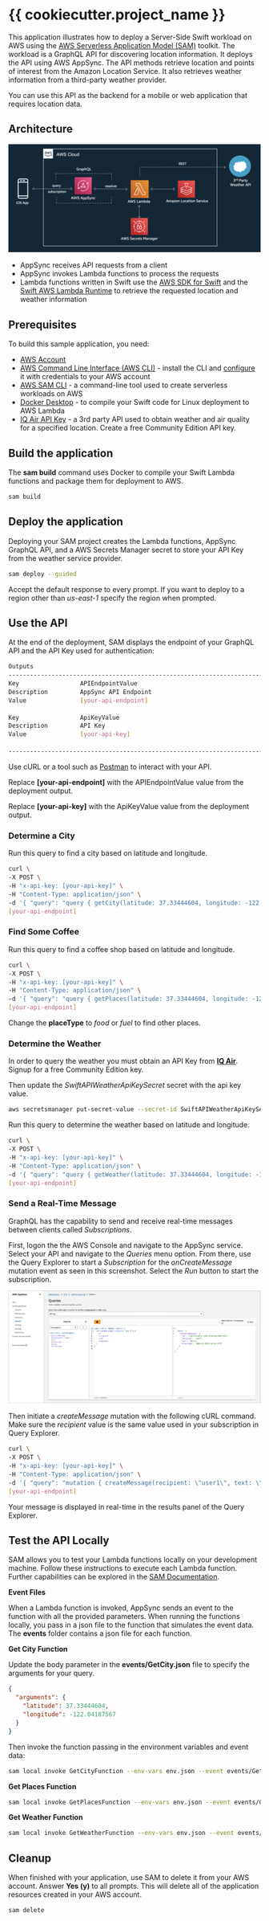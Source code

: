 # {{ cookiecutter.project_name }}

This application illustrates how to deploy a Server-Side Swift workload on AWS using the [AWS Serverless Application Model (SAM)](https://aws.amazon.com/serverless/sam/) toolkit. The workload is a GraphQL API for discovering location information. It deploys the API using AWS AppSync. The API methods retrieve location and points of interest from the Amazon Location Service. It also retrieves weather information from a third-party weather provider.

You can use this API as the backend for a mobile or web application that requires location data.

## Architecture

![Architecture](images/architecture.png)

- AppSync receives API requests from a client
- AppSync invokes Lambda functions to process the requests
- Lambda functions written in Swift use the [AWS SDK for Swift](https://aws.amazon.com/sdk-for-swift/) and the [Swift AWS Lambda Runtime](https://github.com/swift-server/swift-aws-lambda-runtime) to retrieve the requested location and weather information

## Prerequisites

To build this sample application, you need:

- [AWS Account](https://console.aws.amazon.com/)
- [AWS Command Line Interface (AWS CLI)](https://docs.aws.amazon.com/cli/latest/userguide/cli-chap-getting-started.html) - install the CLI and [configure](https://docs.aws.amazon.com/cli/latest/userguide/cli-configure-quickstart.html) it with credentials to your AWS account
- [AWS SAM CLI](https://docs.aws.amazon.com/serverless-application-model/latest/developerguide/install-sam-cli.html) - a command-line tool used to create serverless workloads on AWS
- [Docker Desktop](https://www.docker.com/products/docker-desktop/) - to compile your Swift code for Linux deployment to AWS Lambda
- [IQ Air API Key](https://dashboard.iqair.com/) - a 3rd party API used to obtain weather and air quality for a specified location.  Create a free Community Edition API key.

## Build the application

The **sam build** command uses Docker to compile your Swift Lambda functions and package them for deployment to AWS.

```bash
sam build
```

## Deploy the application

Deploying your SAM project creates the Lambda functions, AppSync GraphQL API, and a AWS Secrets Manager secret to store your API Key from the weather service provider.

```bash
sam deploy --guided
```

Accept the default response to every prompt. If you want to deploy to a region other than *us-east-1* specify the region when prompted.

## Use the API

At the end of the deployment, SAM displays the endpoint of your GraphQL API and the API Key used for authentication:

```bash
Outputs
------------------------------------------------------------------------------------------------------------
Key                 APIEndpointValue
Description         AppSync API Endpoint
Value               [your-api-endpoint]

Key                 ApiKeyValue
Description         API Key
Value               [your-api-key]

------------------------------------------------------------------------------------------------------------
```

Use cURL or a tool such as [Postman](https://www.postman.com/) to interact with your API. 

Replace **[your-api-endpoint]** with the APIEndpointValue value from the deployment output. 

Replace **[your-api-key]** with the ApiKeyValue value from the deployment output.

### Determine a City

Run this query to find a city based on latitude and longitude.

```bash
curl \
-X POST \
-H "x-api-key: [your-api-key]" \
-H "Content-Type: application/json" \
-d '{ "query": "query { getCity(latitude: 37.33444604, longitude: -122.04187567) { name } }" }' \
[your-api-endpoint]
```

### Find Some Coffee

Run this query to find a coffee shop based on latitude and longitude.

```bash
curl \
-X POST \
-H "x-api-key: [your-api-key]" \
-H "Content-Type: application/json" \
-d '{ "query": "query { getPlaces(latitude: 37.33444604, longitude: -122.04187567, placeType: coffee, maxResults: 10) { name address } }" }' \
[your-api-endpoint]
```

Change the **placeType** to *food* or *fuel* to find other places.

### Determine the Weather

In order to query the weather you must obtain an API Key from [**IQ Air**](https://dashboard.iqair.com/). Signup for a free Community Edition key.

Then update the *SwiftAPIWeatherApiKeySecret* secret with the api key value.

```bash
aws secretsmanager put-secret-value --secret-id SwiftAPIWeatherApiKeySecret --secret-string [your IQ Air API key]
```

Run this query to determine the weather based on latitude and longitude.

```bash
curl \
-X POST \
-H "x-api-key: [your-api-key]" \
-H "Content-Type: application/json" \
-d '{ "query": "query { getWeather(latitude: 37.33444604, longitude: -122.04187567) { aqIndex temperature } }" }' \
[your-api-endpoint]
```

### Send a Real-Time Message

GraphQL has the capability to send and receive real-time messages between clients called *Subscriptions*.

First, logon the the AWS Console and navigate to the AppSync service. Select your API and navigate to the *Queries* menu option. From there, use the Query Explorer to start a *Subscription* for the *onCreateMessage* mutation event as seen in this screenshot. Select the *Run* button to start the subscription.

![Architecture](images/subscription.png)

Then initiate a *createMessage* mutation with the following cURL command. Make sure the *recipient* value is the same value used in your subscription in Query Explorer.

```bash
curl \
-X POST \
-H "x-api-key: [your-api-key]" \
-H "Content-Type: application/json" \
-d '{ "query": "mutation { createMessage(recipient: \"user1\", text: \"Hello\") { id recipient text timestamp } }" }' \
[your-api-endpoint]
```

Your message is displayed in real-time in the results panel of the Query Explorer.


## Test the API Locally
SAM allows you to test your Lambda functions locally on your development machine. Follow these instructions to execute each Lambda function. Further capabilities can be explored in the [SAM Documentation](https://docs.aws.amazon.com/serverless-application-model/latest/developerguide/serverless-sam-cli-using-invoke.html).


**Event Files**

When a Lambda function is invoked, AppSync sends an event to the function with all the provided parameters. When running the functions locally, you pass in a json file to the function that simulates the event data. The **events** folder contains a json file for each function.

**Get City Function**

Update the body parameter in the **events/GetCity.json** file to specify the arguments for your query.

```json
{
  "arguments": {
    "latitude": 37.33444604,
    "longitude": -122.04187567
  }
}
```

Then invoke the function passing in the environment variables and event data:

```bash
sam local invoke GetCityFunction --env-vars env.json --event events/GetCity.json
```

**Get Places Function**

```bash
sam local invoke GetPlacesFunction --env-vars env.json --event events/GetPlaces.json
```

**Get Weather Function**

```bash
sam local invoke GetWeatherFunction --env-vars env.json --event events/GetWeather.json
```

## Cleanup

When finished with your application, use SAM to delete it from your AWS account. Answer **Yes (y)** to all prompts. This will delete all of the application resources created in your AWS account.

```bash
sam delete
```
